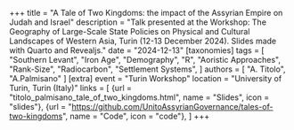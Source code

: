 +++
title = "A Tale of Two Kingdoms: the impact of the Assyrian Empire on Judah and Israel"
description = "Talk presented at the Workshop: The Geography of Large-Scale State Policies on Physical and Cultural Landscapes of Western Asia, Turin (12-13 December 2024). Slides made with Quarto and Revealjs."
date = "2024-12-13"
[taxonomies]
tags = [
  "Southern Levant",
  "Iron Age",
  "Demography",
  "R",
  "Aoristic Approaches",
  "Rank-Size",
  "Radiocarbon",
  "Settlement Systems",
]
authors = [ "A. Titolo", "A.Palmisano" ]
[extra]
event = "Turin Workshop"
location = "University of Turin, Turin (Italy)"
links = [
    {url = "titolo_palmisano_tale_of_two_kingdoms.html", name = "Slides", icon = "slides"},
    {url = "https://github.com/UnitoAssyrianGovernance/tales-of-two-kingdoms", name = "Code", icon = "code"},
]
+++
